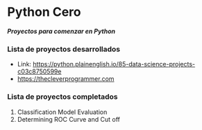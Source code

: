 # Python Cero
***Proyectos para comenzar en Python***

### Lista de proyectos desarrollados
* Link: https://python.plainenglish.io/85-data-science-projects-c03c8750599e
* https://thecleverprogrammer.com

### Lista de proyectos completados

  1. Classification Model Evaluation
  2. Determining ROC Curve and Cut off 
